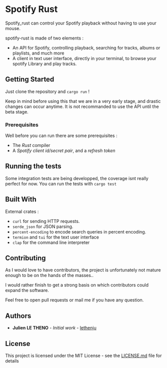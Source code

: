 # Spotify Rust

Spotify_rust can control your Spotify playback without having to use your mouse. 

spotify-rust is made of two elements :
- An API for Spotify, controlling playback, searching for tracks, albums or playlists, and much more
- A client in text user interface, directly in your terminal, to browse your spotify Library and play tracks.

## Getting Started

Just clone the repository and `cargo run` !

Keep in mind before using this that we are in a very early stage, and drastic changes can occur anytime. 
It is not recommanded to use the API until the beta stage.


### Prerequisites

Well before you can run there are some prerequisites :
- The *Rust* compiler 
- A *Spotify client id/secret pair*, and a *refresh token*


## Running the tests

Some integration tests are being developped, the coverage isnt really perfect for now.
You can run the tests with `cargo test`

## Built With

External crates :
- `curl` for sending HTTP requests. 
- `serde_json` for JSON parsing.
- `percent-encoding` to encode search queries in percent encoding.
- `termion` and `tui` for the text user interface 
- `clap` for the command line interpreter

## Contributing

As I would love to have contributors, the project is unfortunately not mature enough to be on the hands of the masses..

I would rather finish to get a strong basis on which contributors could expand the software.

Feel free to open pull requests or mail me if you have any question.


## Authors

* **Julien LE THENO** - *Initial work* - [lethenju](https://github.com/lethenju)

## License

This project is licensed under the MIT License - see the [LICENSE.md](LICENSE.md) file for details
